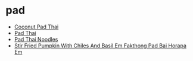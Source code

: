 # pad

 * [Coconut Pad Thai](index/c/coconut-pad-thai-108535.json)
 * [Pad Thai](index/p/pad-thai-380593.json)
 * [Pad Thai Noodles](index/p/pad-thai-noodles-104704.json)
 * [Stir Fried Pumpkin With Chiles And Basil Em Fakthong Pad Bai Horapa Em](index/s/stir-fried-pumpkin-with-chiles-and-basil-em-fakthong-pad-bai-horapa-em-355269.json)
